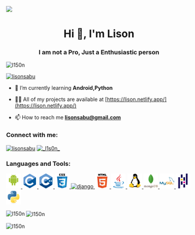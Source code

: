 <img src="https://user-images.githubusercontent.com/74038190/225813708-98b745f2-7d22-48cf-9150-083f1b00d6c9.gif" width="900">
<h1 align="center">Hi 👋, I'm Lison</h1>
<h3 align="center">I am not a Pro, Just a Enthusiastic person</h3>
<!--- <img align="right" alt="anime" width="400" src="https://media.giphy.com/media/4Ev0Ari2Nd9io/giphy.gif"> -->

<p align="left"> <img src="https://komarev.com/ghpvc/?username=l150n&label=Profile%20views&color=0e75b6&style=flat" alt="l150n" /> </p>

<p align="left"> <a href="https://twitter.com/lisonsabu" target="blank"><img src="https://img.shields.io/twitter/follow/lisonsabu?logo=twitter&style=for-the-badge" alt="lisonsabu" /></a> </p>

- 🌱 I’m currently learning **Android,Python**

- 👨‍💻 All of my projects are available at [https://lison.netlify.app/](https://lison.netlify.app/)

- 📫 How to reach me **lisonsabu@gmail.com**

<h3 align="left">Connect with me:</h3>
<p align="left">
<a href="https://twitter.com/lisonsabu" target="blank"><img align="center" src="https://raw.githubusercontent.com/rahuldkjain/github-profile-readme-generator/master/src/images/icons/Social/twitter.svg" alt="lisonsabu" height="30" width="40" /></a>
<a href="https://instagram.com/_l1s0n_" target="blank"><img align="center" src="https://raw.githubusercontent.com/rahuldkjain/github-profile-readme-generator/master/src/images/icons/Social/instagram.svg" alt="_l1s0n_" height="30" width="40" /></a>
</p>

<h3 align="left">Languages and Tools:</h3>
<p align="left"> <a href="https://developer.android.com" target="_blank" rel="noreferrer"> <img src="https://raw.githubusercontent.com/devicons/devicon/master/icons/android/android-original-wordmark.svg" alt="android" width="40" height="40"/> </a> <a href="https://www.cprogramming.com/" target="_blank" rel="noreferrer"> <img src="https://raw.githubusercontent.com/devicons/devicon/master/icons/c/c-original.svg" alt="c" width="40" height="40"/> </a> <a href="https://www.w3schools.com/cpp/" target="_blank" rel="noreferrer"> <img src="https://raw.githubusercontent.com/devicons/devicon/master/icons/cplusplus/cplusplus-original.svg" alt="cplusplus" width="40" height="40"/> </a> <a href="https://www.w3schools.com/css/" target="_blank" rel="noreferrer"> <img src="https://raw.githubusercontent.com/devicons/devicon/master/icons/css3/css3-original-wordmark.svg" alt="css3" width="40" height="40"/> </a> <a href="https://www.djangoproject.com/" target="_blank" rel="noreferrer"> <img src="https://cdn.worldvectorlogo.com/logos/django.svg" alt="django" width="40" height="40"/> </a> <a href="https://www.w3.org/html/" target="_blank" rel="noreferrer"> <img src="https://raw.githubusercontent.com/devicons/devicon/master/icons/html5/html5-original-wordmark.svg" alt="html5" width="40" height="40"/> </a> <a href="https://www.java.com" target="_blank" rel="noreferrer"> <img src="https://raw.githubusercontent.com/devicons/devicon/master/icons/java/java-original.svg" alt="java" width="40" height="40"/> </a> <a href="https://www.linux.org/" target="_blank" rel="noreferrer"> <img src="https://raw.githubusercontent.com/devicons/devicon/master/icons/linux/linux-original.svg" alt="linux" width="40" height="40"/> </a> <a href="https://www.mongodb.com/" target="_blank" rel="noreferrer"> <img src="https://raw.githubusercontent.com/devicons/devicon/master/icons/mongodb/mongodb-original-wordmark.svg" alt="mongodb" width="40" height="40"/> </a> <a href="https://www.mysql.com/" target="_blank" rel="noreferrer"> <img src="https://raw.githubusercontent.com/devicons/devicon/master/icons/mysql/mysql-original-wordmark.svg" alt="mysql" width="40" height="40"/> </a> <a href="https://pandas.pydata.org/" target="_blank" rel="noreferrer"> <img src="https://raw.githubusercontent.com/devicons/devicon/2ae2a900d2f041da66e950e4d48052658d850630/icons/pandas/pandas-original.svg" alt="pandas" width="40" height="40"/> </a> <a href="https://www.python.org" target="_blank" rel="noreferrer"> <img src="https://raw.githubusercontent.com/devicons/devicon/master/icons/python/python-original.svg" alt="python" width="40" height="40"/> </a> </p>

<p><img align="left" src="https://github-readme-stats.vercel.app/api/top-langs?username=l150n&show_icons=true&locale=en&layout=compact" alt="l150n" /></p>

<p>&nbsp;<img align="center" src="https://github-readme-stats.vercel.app/api?username=l150n&show_icons=true&locale=en" alt="l150n" /></p>

<p><img align="center" src="https://github-readme-streak-stats.herokuapp.com/?user=l150n&" alt="l150n" /></p>


